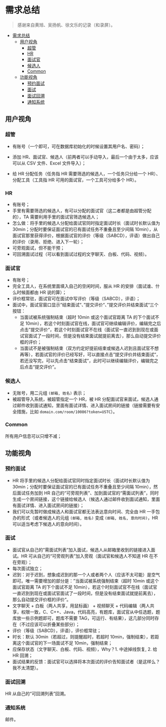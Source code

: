 # 需求总结

> 感谢来自黄旭、吴扬帆、徐文乐的记录（和录屏）。

<!-- TOC -->

- [需求总结](#需求总结)
    - [用户视角](#用户视角)
        - [超管](#超管)
        - [HR](#hr)
        - [面试官](#面试官)
        - [候选人](#候选人)
        - [Common](#common)
    - [功能视角](#功能视角)
        - [预约面试](#预约面试)
        - [面试](#面试)
        - [面试回溯](#面试回溯)
        - [通知系统](#通知系统)

<!-- /TOC -->

## 用户视角

### 超管

- 有账号（一个即可，可在数据库初始化的时候设置其用户名、密码）；

- 添加 HR、面试官、候选人（前两者可以手动导入，最后一个由于太多，应该可以从 CSV 文件、Excel 文件导入）；
- 给 HR 分配任务（任务指 HR 需要筛选的候选人，一个任务只分给一个 HR）、分配工具（工具指 HR 可用的面试官，一个工具可分给多个 HR）。

### HR

- 有账号；
- 手里有需要筛选的候选人，有可以分配的面试官（这二者都是由超管分配的），TA 需要利用手里的面试官筛选候选人；
- 怎么做：将手里的候选人分配给面试官同时指定面试时长（面试时长默认值为 30min；分配时要保证面试官的已有面试任务不重叠且至少间隔 10min），从面试官那里获得评价，根据面试官的评价（等级（SABCD），评语）做出自己的评价（录用、拒绝、进入下一轮）；
- 可旁观面试，但不能干预；
- 可回溯面试过程（可以看到面试过程的文字聊天、白板、代码、视频）。

### 面试官

- 有账号；
- 完全工具人，在系统里面填入自己的空闲时间，服从 HR 的安排（面试谁、什么时候面都由 HR 说的算）；
- 评价框常驻，面试官可在面试中写评价（等级（SABCD），评语）；
- 面试中，面试官窗口显示”结束面试“、”提交评价“、”提交评价并结束面试“三个按钮：
  - 当面试被系统强制结束（超时 10min 或这个面试官距离 TA 的下个面试不足 10min），若这个时刻面试官在线，面试官可继续编辑评价，编辑完之后点击”提交评价“，若这个时刻面试官不在线（面试官一直迟到到现在或面试官面试了一段时间，但是没有结束面试就提前离去），那么自动提交评价框的评价；
  - 当面试不是被强制结束（双方约定好提前结束或候选人迟到且面试官不想再等），若面试官的评价已经写好，可以直接点击”提交评价并结束面试“，若还没写完，可以先点击“结束面试”，此时可以继续编辑评价，编辑完之后点击“提交评价”。


### 候选人

- 无账号，用二元组 `(邮箱, 姓名)` 表示；
- 被超管导入系统，被超管指定一个 HR，被 HR 分配面试官来面试，候选人通过邮件收到面试通知，里面有面试详情、进入面试房间的链接（链接需要有安全措施，比如 `domain.com/room/10086?token=USTC`）。

### Common

所有用户信息可以只增不减；


## 功能视角

### 预约面试

- HR 将手里的候选人分配给面试官同时指定面试时长（面试时长默认值为 30min；分配时要保证面试官的已有面试任务不重叠且至少间隔 10min），然后面试任务加到 HR 自己的“可旁观列表”、加到面试官的“需面试列表”，同时生成一个房间链接，这个链接给候选人（候选人通过邮件收到面试通知，里面有面试详情、进入面试房间的链接）；
- 我们可以先暂时做成候选人和面试官都无法表达意向时间、完全由 HR 一手包办的形式（或者候选人的元组 `(邮箱, 姓名)` 变成 `(邮箱, 姓名, 意向时间)`，HR 可以适当考虑下候选人的意向时间）。

### 面试

- 面试官从自己的”需面试列表”加入面试，候选人从邮箱里收到的链接进入面试。HR 可从自己的“可旁观列表”加入旁观（面试官和候选人不知道 HR 在不在旁观）；
- 每次面试独立；
- 迟到：对于迟到，想象成迟到的那一个人或者两个人（应该不太可能）是空气即可。唯一需要增加的部分是：”当面试被系统强制结束（超时 10min 或这个面试官距离 TA 的下个面试不足 10min），若这个时刻面试官不在线（面试官一直迟到到现在或面试官面试了一段时间，但是没有结束面试就提前离去），那么自动提交评价框的评价“。
- 文字聊天 + 白板（两人共享，用鼠标画） + 视频聊天 + 代码编辑（两人共享，权限一致，C、C++、Java，代码高亮，有题库，面试官从中任选题，题库放一些示例题即可，题库不需要 TAG，可运行、有结果），这几部分同时存在（不过应该可以折叠某些部分）；
- 评价（等级（SABCD），评语），评价框常驻；
- 时长：默认 30min（若超过，则提醒超时，若超时 10min，强制结束），若距离这个面试官的下一场面试不足 10min，强制结束；
- 应保存状态（文字聊天、白板、代码、视频），Why？1. 中途掉线恢复, 2. 给 HR 回溯；
- 面试结果的反馈：面试官可以选择将本次面试的评价告知面试者（是这样么？我不太清楚）。

### 面试回溯

HR 从自己的“可回溯列表”回溯。

### 通知系统

邮件。

